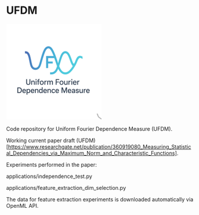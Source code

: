 # UFDM
![UFDM](ufdm.png "UFDM")

Code repository for Uniform Fourier Dependence Measure (UFDM).

Working current paper draft (UFDM)[https://www.researchgate.net/publication/360919080_Measuring_Statistical_Dependencies_via_Maximum_Norm_and_Characteristic_Functions].

Experiments performed in the paper:

applications/independence_test.py

applications/feature_extraction_dim_selection.py

The data for feature extraction experiments is downloaded automatically via OpenML API.
